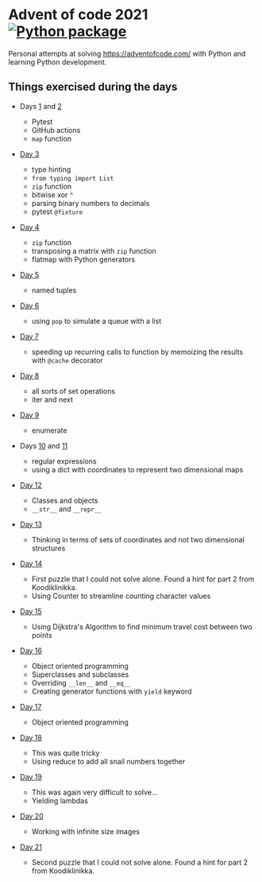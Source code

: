 # Advent of code 2021 [![Python package](https://github.com/swd1tn002/advent-of-code-2021/actions/workflows/python-package.yml/badge.svg)](https://github.com/swd1tn002/advent-of-code-2021/actions/workflows/python-package.yml)

Personal attempts at solving https://adventofcode.com/ with Python and learning Python development.

## Things exercised during the days

* Days [1](01_sonar_sweep/) and [2](02_dive)

    * Pytest
    * GitHub actions
    * `map` function

* [Day 3](03_binary_diagnostic/)

    * type hinting
    * `from typing import List`
    * `zip` function
    * bitwise xor `^`
    * parsing binary numbers to decimals
    * pytest `@fixture`

* [Day 4](04_giant_squid/)

    * `zip` function
    * transposing a matrix with `zip` function
    * flatmap with Python generators

* [Day 5](05_hydrothermal_venture/)

    * named tuples

* [Day 6](06_lanternfish/)

    * using `pop` to simulate a queue with a list

* [Day 7](07_the_treachery_of_whales/)

    * speeding up recurring calls to function by memoizing the results with `@cache` decorator

* [Day 8](08_seven_segment_search/)

    * all sorts of set operations
    * iter and next

* [Day 9](09_smoke_basin/)

    * enumerate

* Days [10](10_syntax_scoring/) and [11](11_dumbo_octopus/)

    * regular expressions
    * using a dict with coordinates to represent two dimensional maps

* [Day 12](12_passage_pathing/)

    * Classes and objects
    * `__str__` and `__repr__`

* [Day 13](13_transparent_origami/)

    * Thinking in terms of sets of coordinates and not two dimensional structures

* [Day 14](14_extended_polymerization/)

    * First puzzle that I could not solve alone. Found a hint for part 2 from Koodiklinikka.
    * Using Counter to streamline counting character values

* [Day 15](15_chiton/)

    * Using Dijkstra's Algorithm to find minimum travel cost between two points

* [Day 16](16_packet_decoder/)

    * Object oriented programming
    * Superclasses and subclasses
    * Overriding `__len__` and `__eq__`
    * Creating generator functions with `yield` keyword

* [Day 17](17_trick_shot)

    * Object oriented programming

* [Day 18](18_snailfish)

    * This was quite tricky
    * Using reduce to add all snail numbers together

* [Day 19](19_beacon_scanner/)

    * This was again very difficult to solve...
    * Yielding lambdas

* [Day 20](20_trench_map/)

    * Working with infinite size images

* [Day 21](21_dirac_dice/)

    * Second puzzle that I could not solve alone. Found a hint for part 2 from Koodiklinikka.